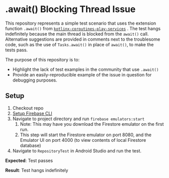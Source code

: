 # .await() Blocking Thread Issue

This repository represents a simple test scenario that uses the extension function `.await()`
from [`kotlinx-coroutines-play-services`](https://github.com/Kotlin/kotlinx.coroutines/tree/master/integration/kotlinx-coroutines-play-services)
. The test hangs indefinitely because the main thread is blocked from the `await()` call.
Alternative suggestions are provided in comments next to the troublesome code, such as the use
of `Tasks.await()` in place of `await()`, to make the tests pass.

The purpose of this repository is to:

- Highlight the lack of test examples in the community that use `.await()`
- Provide an easily-reproducible example of the issue in question for debugging purposes.

## Setup

1. Checkout repo
1. [Setup Firebase CLI](https://firebase.google.com/docs/cli)
1. Navigate to project directory and run `firebase emulators:start`
    1. Note: This may have you download the Firestore emulator on the first run.
    1. This step will start the Firestore emulator on port 8080, and the Emulator UI on port 4000 (to
  view contents of local Firestore database)
1. Navigate to `RepositoryTest` in Android Studio and run the test.

**Expected**: Test passes

**Result**: Test hangs indefinitely
